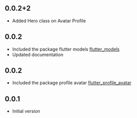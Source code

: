 ## 0.0.2+2

- Added Hero class on Avatar Profile

## 0.0.2

- Included the package flutter models [flutter_models](https://pub.dev/packages/flutter_models)
- Updated documentation

## 0.0.2

- Included the package profile avatar [flutter_profile_avatar](https://pub.dev/packages/flutter_profile_avatar)

## 0.0.1

- Initial version
